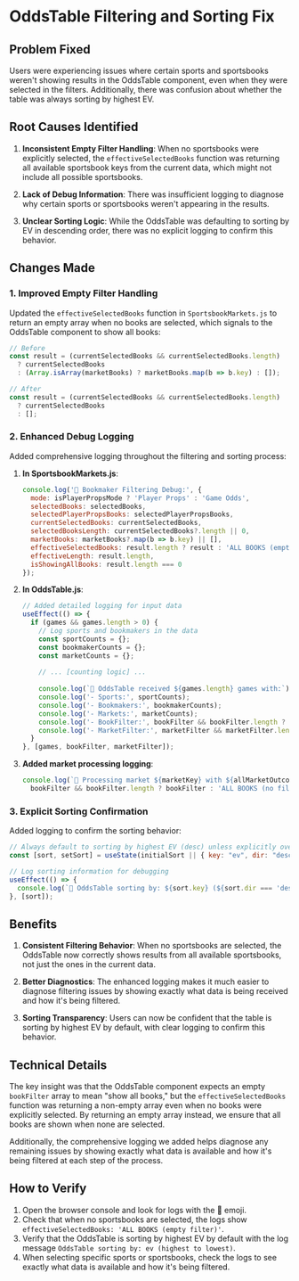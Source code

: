 # OddsTable Filtering and Sorting Fix

## Problem Fixed

Users were experiencing issues where certain sports and sportsbooks weren't showing results in the OddsTable component, even when they were selected in the filters. Additionally, there was confusion about whether the table was always sorting by highest EV.

## Root Causes Identified

1. **Inconsistent Empty Filter Handling**: When no sportsbooks were explicitly selected, the `effectiveSelectedBooks` function was returning all available sportsbook keys from the current data, which might not include all possible sportsbooks.

2. **Lack of Debug Information**: There was insufficient logging to diagnose why certain sports or sportsbooks weren't appearing in the results.

3. **Unclear Sorting Logic**: While the OddsTable was defaulting to sorting by EV in descending order, there was no explicit logging to confirm this behavior.

## Changes Made

### 1. Improved Empty Filter Handling

Updated the `effectiveSelectedBooks` function in `SportsbookMarkets.js` to return an empty array when no books are selected, which signals to the OddsTable component to show all books:

```javascript
// Before
const result = (currentSelectedBooks && currentSelectedBooks.length)
  ? currentSelectedBooks
  : (Array.isArray(marketBooks) ? marketBooks.map(b => b.key) : []);

// After
const result = (currentSelectedBooks && currentSelectedBooks.length) 
  ? currentSelectedBooks 
  : [];
```

### 2. Enhanced Debug Logging

Added comprehensive logging throughout the filtering and sorting process:

1. **In SportsbookMarkets.js**:
   ```javascript
   console.log('🎯 Bookmaker Filtering Debug:', {
     mode: isPlayerPropsMode ? 'Player Props' : 'Game Odds',
     selectedBooks: selectedBooks,
     selectedPlayerPropsBooks: selectedPlayerPropsBooks,
     currentSelectedBooks: currentSelectedBooks,
     selectedBooksLength: currentSelectedBooks?.length || 0,
     marketBooks: marketBooks?.map(b => b.key) || [],
     effectiveSelectedBooks: result.length ? result : 'ALL BOOKS (empty filter)',
     effectiveLength: result.length,
     isShowingAllBooks: result.length === 0
   });
   ```

2. **In OddsTable.js**:
   ```javascript
   // Added detailed logging for input data
   useEffect(() => {
     if (games && games.length > 0) {
       // Log sports and bookmakers in the data
       const sportCounts = {};
       const bookmakerCounts = {};
       const marketCounts = {};
       
       // ... [counting logic] ...
       
       console.log(`🎯 OddsTable received ${games.length} games with:`);
       console.log('- Sports:', sportCounts);
       console.log('- Bookmakers:', bookmakerCounts);
       console.log('- Markets:', marketCounts);
       console.log('- BookFilter:', bookFilter && bookFilter.length ? bookFilter : 'ALL BOOKS');
       console.log('- MarketFilter:', marketFilter && marketFilter.length ? marketFilter : 'ALL MARKETS');
     }
   }, [games, bookFilter, marketFilter]);
   ```

3. **Added market processing logging**:
   ```javascript
   console.log(`🎯 Processing market ${marketKey} with ${allMarketOutcomes.length} outcomes. BookFilter:`, 
     bookFilter && bookFilter.length ? bookFilter : 'ALL BOOKS (no filter)');
   ```

### 3. Explicit Sorting Confirmation

Added logging to confirm the sorting behavior:

```javascript
// Always default to sorting by highest EV (desc) unless explicitly overridden
const [sort, setSort] = useState(initialSort || { key: "ev", dir: "desc" });

// Log sorting information for debugging
useEffect(() => {
  console.log(`🎯 OddsTable sorting by: ${sort.key} (${sort.dir === 'desc' ? 'highest to lowest' : 'lowest to highest'})`);
}, [sort]);
```

## Benefits

1. **Consistent Filtering Behavior**: When no sportsbooks are selected, the OddsTable now correctly shows results from all available sportsbooks, not just the ones in the current data.

2. **Better Diagnostics**: The enhanced logging makes it much easier to diagnose filtering issues by showing exactly what data is being received and how it's being filtered.

3. **Sorting Transparency**: Users can now be confident that the table is sorting by highest EV by default, with clear logging to confirm this behavior.

## Technical Details

The key insight was that the OddsTable component expects an empty `bookFilter` array to mean "show all books," but the `effectiveSelectedBooks` function was returning a non-empty array even when no books were explicitly selected. By returning an empty array instead, we ensure that all books are shown when none are selected.

Additionally, the comprehensive logging we added helps diagnose any remaining issues by showing exactly what data is available and how it's being filtered at each step of the process.

## How to Verify

1. Open the browser console and look for logs with the 🎯 emoji.
2. Check that when no sportsbooks are selected, the logs show `effectiveSelectedBooks: 'ALL BOOKS (empty filter)'`.
3. Verify that the OddsTable is sorting by highest EV by default with the log message `OddsTable sorting by: ev (highest to lowest)`.
4. When selecting specific sports or sportsbooks, check the logs to see exactly what data is available and how it's being filtered.
